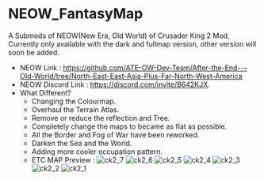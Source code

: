 # NEOW_FantasyMap
A Submods of NEOW(New Era, Old World) of Crusader King 2 Mod, Currently only available with the dark and fullmap version, other version will soon be added.
- NEOW Link : https://github.com/ATE-OW-Dev-Team/After-the-End---Old-World/tree/North-East-East-Asia-Plus-Far-North-West-America
- NEOW Discord Link : https://discord.com/invite/B642KJX.
- What Different?
  - Changing the Colourmap.
  - Overhaul the Terrain Atlas.
  - Remove or reduce the reflection and Tree.
  - Completely change the maps to became as flat as possible.
  - All the Border and Fog of War have been reworked.
  - Darken the Sea and the World.
  - Adding more cooler occupation pattern.
  - ETC
MAP Preview :
![ck2_7](https://github.com/user-attachments/assets/c3b079d9-df96-4371-b398-398638ebbe8e)
![ck2_6](https://github.com/user-attachments/assets/c76bc667-e0e1-4a82-ae23-e401e2926d6d)
![ck2_5](https://github.com/user-attachments/assets/cece6fd4-b12d-430a-b1bd-5bd8132bc909)
![ck2_4](https://github.com/user-attachments/assets/b2e8b451-8230-402b-9107-efc69dcdfd37)
![ck2_3](https://github.com/user-attachments/assets/c629e083-5539-4e81-8b00-ade13f919411)
![ck2_2](https://github.com/user-attachments/assets/7a34a174-5828-4471-860e-0d201d8a83ad)
![ck2_1](https://github.com/user-attachments/assets/92228486-4e1f-4e87-8ca3-31a79b14c4c1)
